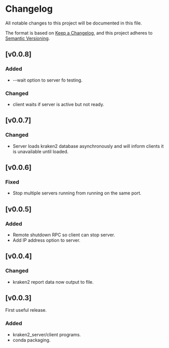 # Changelog
All notable changes to this project will be documented in this file.

The format is based on [Keep a Changelog](https://keepachangelog.com/en/1.0.0/),
and this project adheres to [Semantic Versioning](https://semver.org/spec/v2.0.0.html).

## [v0.0.8]
### Added
- --wait option to server fo testing.
### Changed
- client waits if server is active but not ready.

## [v0.0.7]
### Changed
- Server loads kraken2 database asynchronously and will inform clients it is unavailable until loaded.

## [v0.0.6]
### Fixed
- Stop multiple servers running from running on the same port.

## [v0.0.5]
### Added
- Remote shutdown RPC so client can stop server.
- Add IP address option to server.

## [v0.0.4]
### Changed
- kraken2 report data now output to file. 


## [v0.0.3]
First useful release.

### Added
- kraken2_server/client programs.
- conda packaging.
